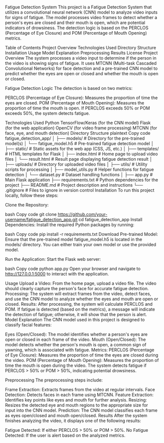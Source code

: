 Fatigue Detection System
This project is a Fatigue Detection System that utilizes a convolutional neural network (CNN) model to analyze video inputs for signs of fatigue. The model processes video frames to detect whether a person's eyes are closed and their mouth is open, which are potential indicators of drowsiness. The detection logic is based on the PERCLOS (Percentage of Eye Closure) and POM (Percentage of Mouth Opening) metrics.

Table of Contents
Project Overview
Technologies Used
Directory Structure
Installation
Usage
Model Explanation
Preprocessing
Results
License
Project Overview
The system processes a video input to determine if the person in the video is showing signs of fatigue. It uses MTCNN (Multi-task Cascaded Convolutional Networks) for face detection and a pre-trained CNN model to predict whether the eyes are open or closed and whether the mouth is open or closed.

Fatigue Detection Logic
The detection is based on two metrics:

PERCLOS (Percentage of Eye Closure): Measures the proportion of time the eyes are closed.
POM (Percentage of Mouth Opening): Measures the proportion of time the mouth is open.
If PERCLOS exceeds 50% or POM exceeds 50%, the system detects fatigue.

Technologies Used
Python
TensorFlow/Keras (for the CNN model)
Flask (for the web application)
OpenCV (for video frame processing)
MTCNN (for face, eye, and mouth detection)
Directory Structure
plaintext
Copy code
fatigue_detection_app/
│
├── models/                    # Directory for the pre-trained model(s)
│   └── fatigue_model.h5        # Pre-trained fatigue detection model
│
├── static/                     # Static assets for the web app (CSS, JS, etc.)
│
├── templates/                  # HTML templates for Flask
│   ├── index.html              # Home page to upload video files
│   └── result.html             # Result page displaying fatigue detection result
│
├── uploads/                    # Directory for uploaded video files
│
├── utils/                      # Utility scripts for processing
│   ├── model_utils.py          # Helper functions for fatigue detection
│   └── dataset.py              # Dataset handling functions
│
├── app.py                      # Main Flask application
├── requirements.txt            # Python dependencies for the project
├── README.md                   # Project description and instructions
└── .gitignore                  # Files to ignore in version control
Installation
To run this project locally, follow these steps:

Clone the Repository:

bash
Copy code
git clone https://github.com/your-username/fatigue_detection_app.git
cd fatigue_detection_app
Install Dependencies: Install the required Python packages by running:

bash
Copy code
pip install -r requirements.txt
Download Pre-trained Model: Ensure that the pre-trained model fatigue_model.h5 is located in the models/ directory. You can either train your own model or use the provided model.

Run the Application: Start the Flask web server:

bash
Copy code
python app.py
Open your browser and navigate to http://127.0.0.1:5000 to interact with the application.

Usage
Upload a Video: From the home page, upload a video file. The video should clearly capture the person's face for accurate fatigue detection.
Processing: The system will extract frames from the video, detect faces, and use the CNN model to analyze whether the eyes and mouth are open or closed.
Results: After processing, the system will calculate PERCLOS and POM. If fatigue is detected (based on the metrics), a message will indicate the detection of fatigue; otherwise, it will show that the person is alert.
Model Explanation
The CNN model used in this project is designed to classify facial features:

Eyes (Open/Closed): The model identifies whether a person's eyes are open or closed in each frame of the video.
Mouth (Open/Closed): The model detects whether the person's mouth is open, a common sign of yawning, which is associated with fatigue.
Metrics:
PERCLOS (Percentage of Eye Closure): Measures the proportion of time the eyes are closed during the video.
POM (Percentage of Mouth Opening): Measures the proportion of time the mouth is open during the video.
The system detects fatigue if PERCLOS > 50% or POM > 50%, indicating potential drowsiness.

Preprocessing
The preprocessing steps include:

Frame Extraction: Extracts frames from the video at regular intervals.
Face Detection: Detects faces in each frame using MTCNN.
Feature Extraction: Identifies key points like eyes and mouth for further analysis.
Resizing: Resizes the detected eye and mouth regions to the appropriate size for input into the CNN model.
Prediction: The CNN model classifies each frame as eyes open/closed and mouth open/closed.
Results
After the system finishes analyzing the video, it displays one of the following results:

Fatigue Detected: If either PERCLOS > 50% or POM > 50%.
No Fatigue Detected: If the user is alert based on the analyzed metrics.
